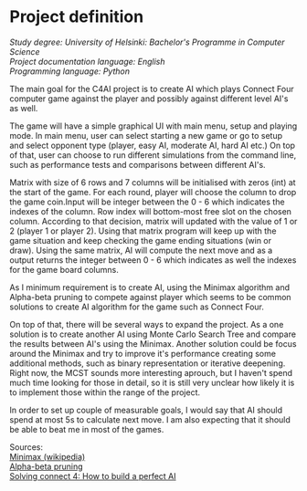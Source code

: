# Project definition
*Study degree: University of Helsinki: Bachelor's Programme in Computer Science*  
*Project documentation language: English*  
*Programming language: Python*  

The main goal for the C4AI project is to create AI which plays Connect Four computer game against the player and possibly against different level AI's as well. 

The game will have a simple graphical UI with main menu, setup and playing mode. In main menu, user can select starting a new game or go to setup and select opponent type (player, easy AI, moderate AI, hard AI etc.) On top of that, user can choose to run different simulations from the command line, such as performance tests and comparisons between different AI's.

Matrix with size of 6 rows and 7 columns will be initialised with zeros (int) at the start of the game. For each round, player will choose the column to drop the game coin.Input will be integer between the 0 - 6 which indicates the indexes of the column. Row index will bottom-most free slot on the chosen column. According to that decision, matrix will updated with the value of 1 or 2 (player 1 or player 2). Using that matrix program will keep up with the game situation and keep checking the game ending situations (win or draw). Using the same matrix, AI will compute the next move and as a output returns the integer between 0 - 6 which indicates as well the indexes for the game board columns.

As I minimum requirement is to create AI, using the Minimax algorithm and Alpha-beta pruning to compete against player which seems to be common solutions to create AI algorithm for the game such as Connect Four.

On top of that, there will be several ways to expand the project. As a one solution is to create another AI using Monte Carlo Search Tree and compare the results between AI's using the Minimax. Another solution could be focus around the Minimax and try to improve it's performance creating some additional methods, such as binary representation or iterative deepening. Right now, the MCST sounds more interesting aprouch, but I haven't spend much time looking for those in detail, so it is still very unclear how likely it is to implement those within the range of the project.

In order to set up couple of measurable goals, I would say that AI should spend at most 5s to calculate next move. I am also expecting that it should be able to beat me in most of the games.

Sources:  
[Minimax (wikipedia)](https://en.wikipedia.org/wiki/Minimax)  
[Alpha-beta pruning](https://en.wikipedia.org/wikiAlpha%E2%80%93beta_pruning)  
[Solving connect 4: How to build a perfect AI](http://blog.gamesolver.org/)  

